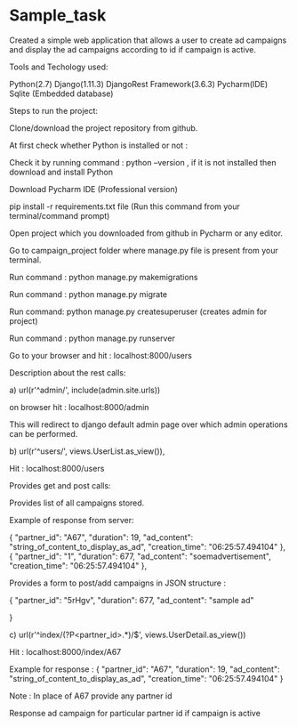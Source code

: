# Sample_task
Created a simple web application that allows a user to create ad campaigns and display the ad campaigns according to id if campaign is active.

Tools and Techology used:

Python(2.7) Django(1.11.3) DjangoRest Framework(3.6.3) Pycharm(IDE) Sqlite (Embedded database)

Steps to run the project:

Clone/download the project repository from github.

At first check whether Python is installed or not :

Check it by running command : python –version , if it is not installed then download and install Python

Download Pycharm IDE (Professional version)

pip install -r requirements.txt file (Run this command from your terminal/command prompt)

Open project which you downloaded from github in Pycharm or any editor.

Go to campaign_project folder where manage.py file is present from your terminal.

Run command : python manage.py makemigrations

Run command : python manage.py migrate

Run command: python manage.py createsuperuser (creates admin for project)

Run command : python manage.py runserver

Go to your browser and hit : localhost:8000/users

Description about the rest calls:

a) url(r'^admin/', include(admin.site.urls))

on browser hit : localhost:8000/admin

This will redirect to django default admin page over which admin operations can be performed.

b) url(r'^users/', views.UserList.as_view()),

Hit : localhost:8000/users

Provides get and post calls:

Provides list of all campaigns stored.

Example of response from server:

{ "partner_id": "A67", "duration": 19, "ad_content": "string_of_content_to_display_as_ad", "creation_time": "06:25:57.494104" }, { "partner_id": "1", "duration": 677, "ad_content": "soemadvertisement", "creation_time": "06:25:57.494104" },

Provides a form to post/add campaigns in JSON structure :

{ "partner_id": "5rHgv", "duration": 677, "ad_content": "sample ad"

}

c) url(r'^index/(?P<partner_id>.*)/$', views.UserDetail.as_view())

Hit : localhost:8000/index/A67

Example for response : { "partner_id": "A67", "duration": 19, "ad_content": "string_of_content_to_display_as_ad", "creation_time": "06:25:57.494104" }

Note : In place of A67 provide any partner id

Response ad campaign for particular partner id if campaign is active
